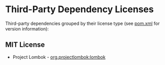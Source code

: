 
Third-Party Dependency Licenses
===============================

Third-party dependencies grouped by their license type (see [pom.xml](/pom.xml) for version information):


MIT License
-------------------------------

 * Project Lombok - [org.projectlombok:lombok](https://projectlombok.org)
